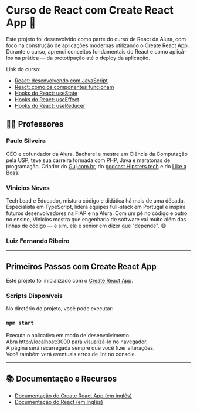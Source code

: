 # Curso de React com Create React App 🚀

Este projeto foi desenvolvido como parte do curso de React da Alura, com foco na construção de aplicações modernas utilizando o Create React App. Durante o curso, aprendi conceitos fundamentais do React e como aplicá-los na prática — da prototipação até o deploy da aplicação.

Link do curso:
- [React: desenvolvendo com JavaScript](https://cursos.alura.com.br/course/react-desenvolvendo-javascript)
- [React: como os componentes funcionam](https://cursos.alura.com.br/course/react-componentes-funcionam)
- [Hooks do React: useState](https://cursos.alura.com.br/extra/alura-mais/hooks-do-react-usestate-c1530)
- [Hooks do React: useEffect](https://cursos.alura.com.br/extra/alura-mais/hooks-do-react-useeffect-c1533)
- [Hooks do React: useReducer](https://cursos.alura.com.br/extra/alura-mais/hooks-do-react-usereducer-c9205)

## 👨‍🏫 Professores

### Paulo Silveira  
CEO e cofundador da Alura. Bacharel e mestre em Ciência da Computação pela USP, teve sua carreira formada com PHP, Java e maratonas de programação. Criador do [Guj.com.br](https://www.guj.com.br/), do [podcast Hipsters.tech](https://hipsters.tech/) e do [Like a Boss](https://likeaboss.com.br/).

### Vinicios Neves  
Tech Lead e Educador, mistura código e didática há mais de uma década. Especialista em TypeScript, lidera equipes full-stack em Portugal e inspira futuros desenvolvedores na FIAP e na Alura. Com um pé no código e outro no ensino, Vinicios mostra que engenharia de software vai muito além das linhas de código — e sim, ele é sênior em dizer que "depende". 😄

### Luiz Fernando Ribeiro  

---

## Primeiros Passos com Create React App

Este projeto foi inicializado com o [Create React App](https://github.com/facebook/create-react-app).

### Scripts Disponíveis

No diretório do projeto, você pode executar:

### `npm start`  
Executa o aplicativo em modo de desenvolvimento.  
Abra [http://localhost:3000](http://localhost:3000) para visualizá-lo no navegador.  
A página será recarregada sempre que você fizer alterações.  
Você também verá eventuais erros de lint no console.

---

## 📚 Documentação e Recursos

- [Documentação do Create React App (em inglês)](https://facebook.github.io/create-react-app/docs/getting-started)  
- [Documentação do React (em inglês)](https://reactjs.org/)  
